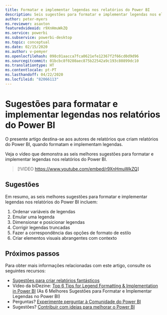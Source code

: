 ```yaml
---
title: Formatar e implementar legendas nos relatórios do Power BI
description: Seis sugestões para formatar e implementar legendas nos elementos visuais de relatórios do Power BI, no Power BI Desktop ou no serviço Power BI.
author: peter-myers
ms.reviewer: asaxton
featuredvideoid: r9XnHmuWkZQ
ms.service: powerbi
ms.subservice: powerbi-desktop
ms.topic: conceptual
ms.date: 02/15/2020
ms.author: v-pemyer
ms.openlocfilehash: 098c01aacca7fca0621efe12367f2f66cd0d9d96
ms.sourcegitcommit: 01bcbc8f0280aec875b22542a9c193c80899dc10
ms.translationtype: HT
ms.contentlocale: pt-PT
ms.lasthandoff: 04/22/2020
ms.locfileid: "82066113"
---
```

# <a name="tips-to-format-and-implement-legends-in-power-bi-reports"></a>Sugestões para formatar e implementar legendas nos relatórios do Power BI

O presente artigo destina-se aos autores de relatórios que criam relatórios do Power BI, quando formatam e implementam legendas.

Veja o vídeo que demonstra as seis melhores sugestões para formatar e implementar legendas nos relatórios do Power BI.

> [!VIDEO https://www.youtube.com/embed/r9XnHmuWkZQ]

## <a name="tips"></a>Sugestões

Em resumo, as seis melhores sugestões para formatar e implementar legendas nos relatórios do Power BI incluem:

1. Ordenar variáveis de legendas
1. Emular uma legenda
1. Dimensionar e posicionar legendas
1. Corrigir legendas truncadas
1. Fazer a correspondência das opções de formato de estilo
1. Criar elementos visuais abrangentes com contexto

## <a name="next-steps"></a>Próximos passos

Para obter mais informações relacionadas com este artigo, consulte os seguintes recursos:

- [Sugestões para criar relatórios fantásticos](../desktop-tips-and-tricks-for-creating-reports.md)
- Vídeo da biDezine: [Top 6 Tips for Legend Formatting & Implementation in Power BI](https://www.youtube.com/watch?v=r9XnHmuWkZQ) (As 6 Melhores Sugestões para Formatar e Implementar Legendas no Power BI)
- Perguntas? [Experimente perguntar à Comunidade do Power BI](https://community.powerbi.com/)
- Sugestões? [Contribuir com ideias para melhorar o Power BI](https://ideas.powerbi.com)
